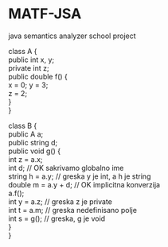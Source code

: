 # MATF-JSA
java semantics analyzer school project
  
  
class A {  
   public int x, y;  
   private int z;  
   public double f() {  
       x = 0; y = 3;  
       z = 2;  
   }  
}  
  
class B {  
   public A a;  
   public string d;  
   public void g() {  
     int z = a.x;  
     int d; // OK sakrivamo globalno ime  
     string h = a.y; // greska y je int, a h je string  
     double m = a.y + d; // OK implicitna konverzija  
     a.f();  
     int y = a.z; // greska z je private  
     int t = a.m; // greska nedefinisano polje  
     int s = g(); // greska, g je void  
}  
}  
